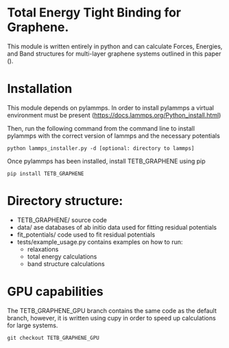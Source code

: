# Total Energy Tight Binding for Graphene. 
This module is written entirely in python and can calculate Forces, Energies, and Band structures for multi-layer graphene systems outlined in this paper (). 

# Installation
This module depends on pylammps. In order to install pylammps a virtual environment must be present (https://docs.lammps.org/Python_install.html)

Then, run the following command from the command line to install pylammps with the correct version of lammps and the necessary potentials

```python lammps_installer.py -d [optional: directory to lammps] ```

Once pylammps has been installed, install TETB_GRAPHENE using pip

```pip install TETB_GRAPHENE```

# Directory structure:
 * TETB_GRAPHENE/ source code
 * data/ ase databases of ab initio data used for fitting residual potentials
 * fit_potentials/ code used to fit residual potentials
 * tests/example_usage.py contains examples on how to run:
    - relaxations
    - total energy calculations
    - band structure calculations

# GPU capabilities
The TETB_GRAPHENE_GPU branch contains the same code as the default branch, however, it is written using cupy in order to speed up calculations for large systems. 

```git checkout TETB_GRAPHENE_GPU```



